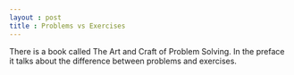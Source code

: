 ```yaml
---
layout : post
title : Problems vs Exercises
---
```

There is a book called The Art and Craft of Problem Solving. In the preface it talks about the difference between problems and exercises. 